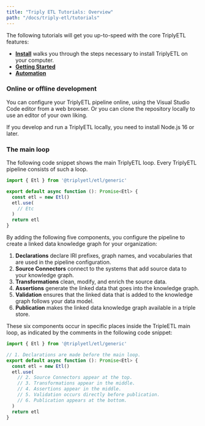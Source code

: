 ```yaml
---
title: "Triply ETL Tutorials: Overview"
path: "/docs/triply-etl/tutorials"
---
```


The following tutorials will get you up-to-speed with the core TriplyETL features:

- [**Install**](/docs/triply-etl/tutorials/install) walks you through the steps necessary to install TriplyETL on your computer.
- [**Getting Started**](/docs/triply-etl/getting-started)
- [**Automation**](/docs/triply-etl/tutorials/automation)


### Online or offline development

You can configure your TriplyETL pipeline online, using the Visual Studio Code editor from a web browser.  Or you can clone the repository locally to use an editor of your own liking.

If you develop and run a TriplyETL locally, you need to install Node.js 16 or later.

### The main loop

The following code snippet shows the main TriplyETL loop.  Every TriplyETL pipeline consists of such a loop.

```ts
import { Etl } from '@triplyetl/etl/generic'

export default async function (): Promise<Etl> {
  const etl = new Etl()
  etl.use(
    // Etc
  )
  return etl
}
```

By adding the following five components, you configure the pipeline to create a linked data knowledge graph for your organization:

1. **Declarations** declare IRI prefixes, graph names, and vocabularies that are used in the pipeline configuration.
2. **Source Connectors** connect to the systems that add source data to your knowledge graph.
3. **Transformations** clean, modify, and enrich the source data.
4. **Assertions** generate the linked data that goes into the knowledge graph.
5. **Validation** ensures that the linked data that is added to the knowledge graph follows your data model.
6. **Publication** makes the linked data knowledge graph available in a triple store.

These six components occur in specific places inside the TripleETL main loop, as indicated by the comments in the following code snippet:

```ts
import { Etl } from '@triplyetl/etl/generic'

// 1. Declarations are made before the main loop.
export default async function (): Promise<Etl> {
  const etl = new Etl()
  etl.use(
    // 2. Source Connectors appear at the top.
    // 3. Transformations appear in the middle.
    // 4. Assertions appear in the middle.
    // 5. Validation occurs directly before publication.
    // 6. Publication appears at the bottom.
  )
  return etl
}
```
